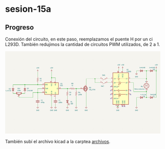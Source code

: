 # sesion-15a


## Progreso

Conexión del circuito, en este paso, reemplazamos el puente H por un ci L293D. También redujimos la cantidad de circuitos PWM utilizados, de 2 a 1.

![Imagen circuito fps555 v2](./archivos/fps555-sch-v2.png)

También subí el archivo kicad a la carptea [archivos](https://github.com/clifford1one/dis8644-2025-1-proyectos/tree/main/07-clifford1one/sesion-15a/archivos/fps555-v2.kicad_sch).